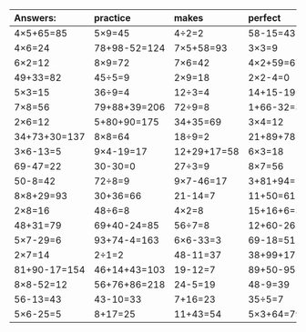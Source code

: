 | Answers: | practice | makes | perfect | ! |
| :--- | :--- | :--- | :--- | :--- |
| 4×5+65=85 | 5×9=45 | 4÷2=2 | 58-15=43 | 10÷5=2 | 
| 4×6=24 | 78+98-52=124 | 7×5+58=93 | 3×3=9 | 21-3=18 | 
| 6×2=12 | 8×9=72 | 7×6=42 | 4×2+59=67 | 64-1=63 | 
| 49+33=82 | 45÷5=9 | 2×9=18 | 2×2-4=0 | 4×9=36 | 
| 5×3=15 | 36÷9=4 | 12÷3=4 | 14+15-19=10 | 1×6=6 | 
| 7×8=56 | 79+88+39=206 | 72÷9=8 | 1+66-32=35 | 8×6=48 | 
| 2×6=12 | 5+80+90=175 | 34+35=69 | 3×4=12 | 70+13+30=113 | 
| 34+73+30=137 | 8×8=64 | 18÷9=2 | 21+89+78=188 | 77-74=3 | 
| 3×6-13=5 | 9×4-19=17 | 12+29+17=58 | 6×3=18 | 89+15+65=169 | 
| 69-47=22 | 30-30=0 | 27÷3=9 | 8×7=56 | 8÷4=2 | 
| 50-8=42 | 72÷8=9 | 9×7-46=17 | 3+81+94=178 | 24÷8=3 | 
| 8×8+29=93 | 30+36=66 | 21-14=7 | 11+50=61 | 23-23=0 | 
| 2×8=16 | 48÷6=8 | 4×2=8 | 15+16+6=37 | 28-17=11 | 
| 48+31=79 | 69+40-24=85 | 56÷7=8 | 12+60-26=46 | 1×2=2 | 
| 5×7-29=6 | 93+74-4=163 | 6×6-33=3 | 69-18=51 | 49+50=99 | 
| 2×7=14 | 2÷1=2 | 48-11=37 | 38+99+17=154 | 21÷3=7 | 
| 81+90-17=154 | 46+14+43=103 | 19-12=7 | 89+50-95=44 | 2×3=6 | 
| 8×8-52=12 | 56+76+86=218 | 24-5=19 | 48-9=39 | 91+18-46=63 | 
| 56-13=43 | 43-10=33 | 7+16=23 | 35÷5=7 | 85+3+79=167 | 
| 5×6-25=5 | 8+17=25 | 11+43=54 | 5×3+64=79 | 20+31=51 | 
